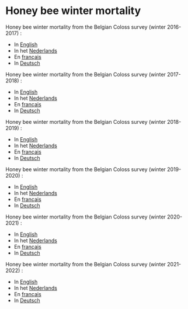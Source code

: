 
# Honey bee winter mortality

Honey bee winter mortality from the Belgian Coloss survey (winter 2016-2017) : 

* In [English](https://gillessanmartin.github.io/misc/Coloss_Be_2016_UK.html)
* In het [Nederlands](https://gillessanmartin.github.io/misc/Coloss_Be_2016_NL.html)
* En [français](https://gillessanmartin.github.io/misc/Coloss_Be_2016_FR.html)
* In [Deutsch](https://gillessanmartin.github.io/misc/Coloss_Be_2016_D.html)


Honey bee winter mortality from the Belgian Coloss survey (winter 2017-2018) : 

* In [English](https://gillessanmartin.github.io/misc/Coloss_Be_2017_UK.html)
* In het [Nederlands](https://gillessanmartin.github.io/misc/Coloss_Be_2017_NL.html)
* En [français](https://gillessanmartin.github.io/misc/Coloss_Be_2017_FR.html)
* In [Deutsch](https://gillessanmartin.github.io/misc/Coloss_Be_2017_D.html)


Honey bee winter mortality from the Belgian Coloss survey (winter 2018-2019) : 

* In [English](https://gillessanmartin.github.io/misc/Coloss_Be_2018_UK.html)
* In het [Nederlands](https://gillessanmartin.github.io/misc/Coloss_Be_2018_NL.html)
* En [français](https://gillessanmartin.github.io/misc/Coloss_Be_2018_FR.html)
* In [Deutsch](https://gillessanmartin.github.io/misc/Coloss_Be_2018_D.html)


Honey bee winter mortality from the Belgian Coloss survey (winter 2019-2020) : 

* In [English](https://gillessanmartin.github.io/misc/Coloss_Be_2019_UK.html)
* In het [Nederlands](https://gillessanmartin.github.io/misc/Coloss_Be_2019_NL.html)
* En [français](https://gillessanmartin.github.io/misc/Coloss_Be_2019_FR.html)
* In [Deutsch](https://gillessanmartin.github.io/misc/Coloss_Be_2019_D.html)


Honey bee winter mortality from the Belgian Coloss survey (winter 2020-2021) : 

* In [English](https://gillessanmartin.github.io/misc/Coloss_Be_2020_UK.html)
* In het [Nederlands](https://gillessanmartin.github.io/misc/Coloss_Be_2020_NL.html)
* En [français](https://gillessanmartin.github.io/misc/Coloss_Be_2020_FR.html)
* In [Deutsch](https://gillessanmartin.github.io/misc/Coloss_Be_2020_D.html)

Honey bee winter mortality from the Belgian Coloss survey (winter 2021-2022) : 

* In [English](https://gillessanmartin.github.io/misc/Coloss_Be_2021_UK.html)
* In het [Nederlands](https://gillessanmartin.github.io/misc/Coloss_Be_2021_NL.html)
* En [français](https://gillessanmartin.github.io/misc/Coloss_Be_2021_FR.html)
* In [Deutsch](https://gillessanmartin.github.io/misc/Coloss_Be_2021_D.html)
